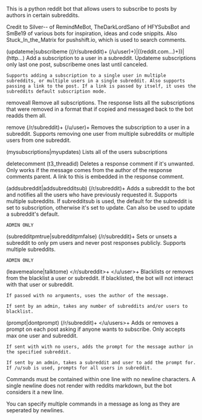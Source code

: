 This is a python reddit bot that allows users to subscribe to posts by authors in certain subreddits.

Credit to Silver-- of RemindMeBot, TheDarkLordSano of HFYSubsBot and SmBe19 of various bots for inspiration, ideas and code snippits. Also Stuck_In_the_Matrix for pushshift.io, which is used to search comments.

(updateme|subscribeme ((/r/subreddit)+ (/u/user)+)|((reddit.com...)+))|(http...)
	Add a subscription to a user in a subreddit. Updateme subscriptions only last one post, subscribeme ones last until canceled.

	Supports adding a subscription to a single user in multiple subreddits, or multiple users in a single subreddit. Also supports passing a link to the post. If a link is passed by itself, it uses the subreddits default subscription mode.

removeall
	Remove all subscriptions. The response lists all the subscriptions that were removed in a format that if copied and messaged back to the bot readds them all.

remove (/r/subreddit)+ (/u/user)+
	Removes the subscription to a user in a subreddit. Supports removing one user from multiple subreddits or multiple users from one subreddit.

(mysubscriptions|myupdates)
	Lists all of the users subscriptions

deletecomment (t3_threadid)
	Deletes a response comment if it's unwanted. Only works if the message comes from the author of the response comments parent. A link to this is embedded in the response comment.

(addsubreddit|addsubredditsub) (/r/subreddit)+
	Adds a subreddit to the bot and notifies all the users who have previously requested it. Supports multiple subreddits. If subredditsub is used, the default for the subreddit is set to subscription, otherwise it's set to update. Can also be used to update a subreddit's default.

	ADMIN ONLY

(subredditpmtrue|subredditpmfalse) (/r/subreddit)+
	Sets or unsets a subreddit to only pm users and never post responses publicly. Supports multiple subreddits.

	ADMIN ONLY

(leavemealone|talktome) </r/subreddit>+ </u/user>+
	Blacklists or removes from the blacklist a user or subreddit. If blacklisted, the bot will not interact with that user or subreddit.

	If passed with no arguments, uses the author of the message.

	If sent by an admin, takes any number of subreddits and/or users to blacklist.

(prompt|dontprompt) (/r/subreddit)+ </u/users>+
	Adds or removes a prompt on each post asking if anyone wants to subscribe. Only accepts max one user and subreddit.

	If sent with with no users, adds the prompt for the message author in the specified subreddit.

	If sent by an admin, takes a subreddit and user to add the prompt for. If /u/sub is used, prompts for all users in subreddit.




Commands must be contained within one line with no newline characters. A single newline does not render with reddits markdown, but the bot considers it a new line.

You can specify multiple commands in a message as long as they are seperated by newlines.